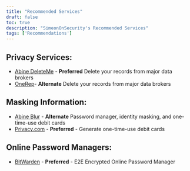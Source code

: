 ```yaml
---
title: "Recommended Services"
draft: false
toc: true
description: "SimeonOnSecurity's Recommended Services"
tags: ['Recommendations']
---
```

## Privacy Services:
- [Abine DeleteMe](https://joindeleteme.com/refer?coupon=RFR-40867-7DWHR4) - **Preferred** Delete your records from major data brokers
- [OneRep](https://onerep.com)- **Alternate** Delete your records from major data brokers

## Masking Information:
- [Abine Blur](https://dnt.abine.com/#/ref_register/pC8ZbvQtt) - **Alternate** Password manager, identity masking, and one-time-use debit cards
- [Privacy.com](https://privacy.com/join/SU86Y) - **Preferred** - Generate one-time-use debit cards

## Online Password Managers:
- [BitWarden](bitwarden.com) - **Preferred** - E2E Encrypted Online Password Manager 

